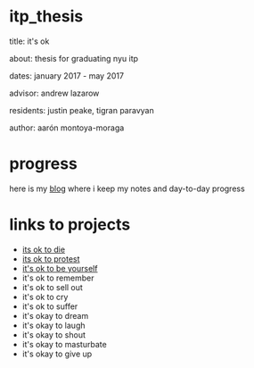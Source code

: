 # itp_thesis

title: it's ok

about: thesis for graduating nyu itp

dates: january 2017 - may 2017

advisor: andrew lazarow

residents: justin peake, tigran paravyan

author: aarón montoya-moraga

# progress

here is my [blog](..blob/gh-pages/blog.md) where i keep my notes and day-to-day progress

# links to projects

* [its ok to die](https://github.com/montoyamoraga/project_its_ok_to_die)
* [its ok to protest](https://github.com/montoyamoraga/project_its_ok_to_protest)
* [it's ok to be yourself](https://github.com/montoyamoraga/project_its_ok_to_be_yourself)
* it's ok to remember
* it's ok to sell out
* it's ok to cry
* it's ok to suffer
* it's okay to dream
* it's okay to laugh
* it's okay to shout
* it's okay to masturbate
* it's okay to give up
